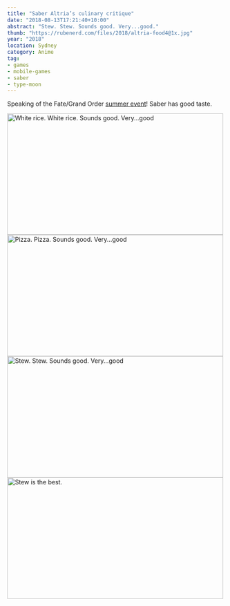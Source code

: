 ```yaml
---
title: "Saber Altria’s culinary critique"
date: "2018-08-13T17:21:40+10:00"
abstract: "Stew. Stew. Sounds good. Very...good."
thumb: "https://rubenerd.com/files/2018/altria-food4@1x.jpg"
year: "2018"
location: Sydney
category: Anime
tag:
- games
- mobile-games
- saber
- type-moon
---
```

Speaking of the Fate/Grand Order [summer event]! Saber has good taste.

<p><img src="https://rubenerd.com/files/2018/altria-food1@1x.jpg" srcset="https://rubenerd.com/files/2018/altria-food1@1x.jpg 1x, https://rubenerd.com/files/2018/altria-food1@2x.jpg 2x" alt="White rice. White rice. Sounds good. Very...good" style="width:500px; height:281px;" /><br />
<img src="https://rubenerd.com/files/2018/altria-food2@1x.jpg" srcset="https://rubenerd.com/files/2018/altria-food2@1x.jpg 1x, https://rubenerd.com/files/2018/altria-food2@2x.jpg 2x" alt="Pizza. Pizza. Sounds good. Very...good" style="width:500px; height:281px;" /><br />
<img src="https://rubenerd.com/files/2018/altria-food3@1x.jpg" srcset="https://rubenerd.com/files/2018/altria-food3@1x.jpg 1x, https://rubenerd.com/files/2018/altria-food3@2x.jpg 2x" alt="Stew. Stew. Sounds good. Very...good" style="width:500px; height:281px;" /><br />
<img src="https://rubenerd.com/files/2018/altria-food4@1x.jpg" srcset="https://rubenerd.com/files/2018/altria-food4@1x.jpg 1x, https://rubenerd.com/files/2018/altria-food4@2x.jpg 2x" alt="Stew is the best." style="width:500px; height:281px;" /></p>

[summer event]: https://rubenerd.com/fate-grand-order-summer-2018/ 

